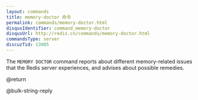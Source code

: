 ```yaml
---
layout: commands
title: memory-doctor 命令
permalink: commands/memory-doctor.html
disqusIdentifier: command_memory-doctor
disqusUrl: http://redis.cn/commands/memory-doctor.html
commandsType: server
discuzTid: 13905
---
```


The `MEMORY DOCTOR` command reports about different memory-related issues that
the Redis server experiences, and advises about possible remedies.

@return

@bulk-string-reply 